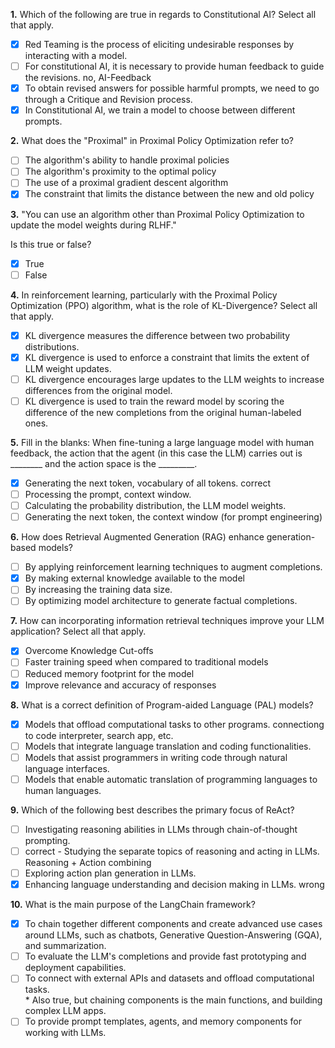 **1.** Which of the following are true in regards to Constitutional AI? Select all that apply.
- [x] Red Teaming is the process of eliciting undesirable responses by interacting with a model.
- [ ] For constitutional AI, it is necessary to provide human feedback to guide the revisions. no, AI-Feedback
- [x] To obtain revised answers for possible harmful prompts, we need to go through a Critique and Revision process.
- [x] In Constitutional AI, we train a model to choose between different prompts.

**2.** What does the "Proximal" in Proximal Policy Optimization refer to?
- [ ] The algorithm's ability to handle proximal policies
- [ ] The algorithm's proximity to the optimal policy
- [ ] The use of a proximal gradient descent algorithm
- [x] The constraint that limits the distance between the new and old policy

**3.** "You can use an algorithm other than Proximal Policy Optimization to update the model weights during RLHF."

Is this true or false?
- [x] True
- [ ] False

**4.** In reinforcement learning, particularly with the Proximal Policy Optimization (PPO) algorithm, what is the role of KL-Divergence? Select all that apply.
- [x] KL divergence measures the difference between two probability distributions.
- [x] KL divergence is used to enforce a constraint that limits the extent of LLM weight updates.
- [ ] KL divergence encourages large updates to the LLM weights to increase differences from the original model.
- [ ] KL divergence is used to train the reward model by scoring the difference of the new completions from the original human-labeled ones.

**5.** Fill in the blanks: When fine-tuning a large language model with human feedback, the action that the agent (in this case the LLM) carries out is ________ and the action space is the _________.
- [x] Generating the next token, vocabulary of all tokens. correct
- [ ] Processing the prompt, context window.
- [ ] Calculating the probability distribution, the LLM model weights.
- [ ] Generating the next token, the context window (for prompt engineering)  

**6.** How does Retrieval Augmented Generation (RAG) enhance generation-based models?
- [ ] By applying reinforcement learning techniques to augment completions. 
- [x] By making external knowledge available to the model
- [ ] By increasing the training data size.
- [ ] By optimizing model architecture to generate factual completions.

**7.** How can incorporating information retrieval techniques improve your LLM application? Select all that apply.
- [x] Overcome Knowledge Cut-offs
- [ ] Faster training speed when compared to traditional models
- [ ] Reduced memory footprint for the model
- [x] Improve relevance and accuracy of responses

**8.** What is a correct definition of Program-aided Language (PAL) models? 
- [x] Models that offload computational tasks to other programs. connectiong to code interpreter, search app, etc.  
- [ ] Models that integrate language translation and coding functionalities.
- [ ] Models that assist programmers in writing code through natural language interfaces.
- [ ] Models that enable automatic translation of programming languages to human languages.

**9.** Which of the following best describes the primary focus of ReAct?
- [ ] Investigating reasoning abilities in LLMs through chain-of-thought prompting.
- [ ] correct - Studying the separate topics of reasoning and acting in LLMs. Reasoning + Action combining
- [ ] Exploring action plan generation in LLMs.
- [x] Enhancing language understanding and decision making in LLMs. wrong  

**10.** What is the main purpose of the LangChain framework?  
- [x] To chain together different components and create advanced use cases around LLMs, such as chatbots, Generative Question-Answering (GQA), and summarization.  
- [ ] To evaluate the LLM's completions and provide fast prototyping and deployment capabilities.
- [ ] To connect with external APIs and datasets and offload computational tasks.  
       * Also true, but chaining components is the main functions, and building complex LLM apps.  
- [ ] To provide prompt templates, agents, and memory components for working with LLMs.  
